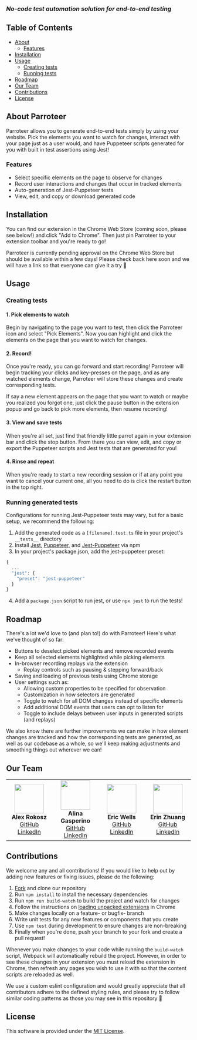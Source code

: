 <!-- parroteer banner -->
### *No-code test automation solution for end-to-end testing*

## Table of Contents
- [About](#about-parroteer)
  - [Features](#features)
- [Installation](#installation)
- [Usage](#usage)
  - [Creating tests](#creating-tests)
  - [Running tests](#running-generated-tests)
- [Roadmap](#roadmap)
- [Our Team](#our-team)
- [Contributions](#contributions)
- [License](#license)

<!-- chrome store link -->
## About Parroteer
Parroteer allows you to generate end-to-end tests simply by using your website. Pick the elements you want to watch for changes, interact with your page just as a user would, and have Puppeteer scripts generated for you with built in test assertions using Jest!

### Features
- Select specific elements on the page to observe for changes
- Record user interactions and changes that occur in tracked elements
- Auto-generation of Jest-Puppeteer tests
- View, edit, and copy or download generated code

## Installation
You can find our extension in the Chrome Web Store (coming soon, please see below!) and click "Add to Chrome". Then just pin Parroteer to your extension toolbar and you're ready to go!

Parroteer is currently pending approval on the Chrome Web Store but should be available within a few days! Please check back here soon and we will have a link so that everyone can give it a try 🙂

## Usage
### Creating tests
#### 1. Pick elements to watch
Begin by navigating to the page you want to test, then click the Parroteer icon and select "Pick Elements". Now you can highlight and click the elements on the page that you want to watch for changes.

#### 2. Record!
Once you're ready, you can go forward and start recording! Parroteer will begin tracking your clicks and key-presses on the page, and as any watched elements change, Parroteer will store these changes and create corresponding tests.

If say a new element appears on the page that you want to watch or maybe you realized you forgot one, just click the pause button in the extension popup and go back to pick more elements, then resume recording!

#### 3. View and save tests
When you're all set, just find that friendly little parrot again in your extension bar and click the stop button. From there you can view, edit, and copy or export the Puppeteer scripts and Jest tests that are generated for you!

#### 4. Rinse and repeat
When you're ready to start a new recording session or if at any point you want to cancel your current one, all you need to do is click the restart button in the top right.

### Running generated tests
Configurations for running Jest-Puppeteer tests may vary, but for a basic setup, we recommend the following:
1. Add the generated code as a `[filename].test.ts` file in your project's `__tests__` directory
2. Install [Jest](https://github.com/facebook/jest), [Puppeteer](https://github.com/puppeteer/puppeteer), and [Jest-Puppeteer](https://github.com/smooth-code/jest-puppeteer) via npm
3. In your project's package.json, add the jest-puppeteer preset:
```js
{
  ...
  "jest": {
    "preset": "jest-puppeteer"
  }
}
```
4. Add a `package.json` script to run jest, or use `npx jest` to run the tests!

## Roadmap
There's a lot we'd love to (and plan to!) do with Parroteer! Here's what we've thought of so far:
- Buttons to deselect picked elements and remove recorded events
- Keep all selected elements highlighted while picking elements
- In-browser recording replays via the extension
  - Replay controls such as pausing & stepping forward/back
- Saving and loading of previous tests using Chrome storage
- User settings such as:
  - Allowing custom properties to be specified for observation
  - Customization in how selectors are generated
  - Toggle to watch for all DOM changes instead of specific elements
  - Add additional DOM events that users can opt to listen for
  - Toggle to include delays between user inputs in generated scripts (and replays)

We also know there are further improvements we can make in how element changes are tracked and how the corresponding tests are generated, as well as our codebase as a whole, so we'll keep making adjustments and smoothing things out wherever we can!

## Our Team
<table><tbody><tr>
  <td align="center" width="150">
    <img src="https://user-images.githubusercontent.com/1347847/180048247-6ae956ab-da6a-44dd-b43b-2ccb71414b5e.png" style="height: 5rem; width: 5rem;" />
    <br/>
    <strong>Alex Rokosz</strong>
    <br/>
    <a href="https://github.com/alrokosz">GitHub</a>
    <br/>
    <a href="https://www.linkedin.com/in/alexanderrokosz/">LinkedIn</a>
  </td>
  <td align="center" width="150">
    <img src="https://user-images.githubusercontent.com/1347847/180048245-bd80e3ab-fefd-4290-a5b6-6fb11669eafe.png" style="height: 5rem; width: 5rem;" />
    <br/>
    <strong>Alina Gasperino</strong>
    <br/>
    <a href="https://github.com/Alina207">GitHub</a>
    <br/>
    <a href="https://www.linkedin.com/in/alinagasperino/">LinkedIn</a>
  </td>
  <td align="center" width="150">
    <img src="https://user-images.githubusercontent.com/1347847/180048242-9201e19e-1f29-4dda-97cd-59c32e06767b.png" style="height: 5rem; width: 5rem;" />
    <br/>
    <strong>Eric Wells</strong>
    <br/>
    <a href="https://github.com/epiqu1n/">GitHub</a>
    <br/>
    <a href="https://www.linkedin.com/in/ewells2275/">LinkedIn</a>
  </td>
  <td align="center" width="150">
    <img src="https://user-images.githubusercontent.com/1347847/180048249-2384e70d-8a10-4fc9-b12f-bff75a900ab3.png" style="height: 5rem; width: 5rem;" />
    <br/>
    <strong>Erin Zhuang</strong>
    <br/>
    <a href="https://github.com/erinzz">GitHub</a>
    <br/>
    <a href="https://www.linkedin.com/in/erin-zhuang/">LinkedIn</a>
  </td>
</tr></tbody></table>

## Contributions
We welcome any and all contributions! If you would like to help out by adding new features or fixing issues, please do the following:
1. [Fork](https://github.com/oslabs-beta/parroteer/fork) and clone our repository
2. Run `npm install` to install the necessary dependencies
3. Run `npm run build-watch` to build the project and watch for changes
4. Follow the instructions on [loading unpacked extensions](https://developer.chrome.com/docs/extensions/mv3/getstarted/#unpacked) in Chrome
5. Make changes locally on a feature- or bugfix- branch
6. Write unit tests for any new features or components that you create
7. Use `npm test` during development to ensure changes are non-breaking
8. Finally when you're done, push your branch to your fork and create a pull request!

Whenever you make changes to your code while running the `build-watch` script, Webpack will automatically rebuild the project. However, in order to see these changes in your extension you must reload the extension in Chrome, then refresh any pages you wish to use it with so that the content scripts are reloaded as well.

We use a custom eslint configuration and would greatly appreciate that all contributors adhere to the defined styling rules, and please try to follow similar coding patterns as those you may see in this repository 🙂

## License
This software is provided under the [MIT License](LICENSE.md).
